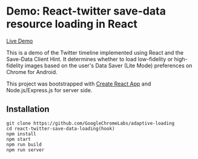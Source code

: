 
# Demo: React-twitter save-data resource loading in React

[Live Demo](https://adaptive-loading.web.app/react-twitter-save-data-loading(hook))

This is a demo of the Twitter timeline implemented using React and the Save-Data Client Hint. It determines whether to load low-fidelity or high-fidelity images based on the user's Data Saver (Lite Mode) preferences on Chrome for Android.

This project was bootstrapped with [Create React App](https://github.com/facebookincubator/create-react-app) and Node.js/Express.js for server side.

## Installation
```
git clone https://github.com/GoogleChromeLabs/adaptive-loading
cd react-twitter-save-data-loading(hook)
npm install
npm start
npm run build
npm run server
```
